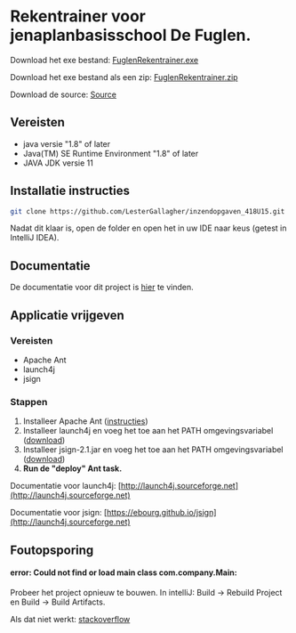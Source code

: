 # Rekentrainer voor jenaplanbasisschool De Fuglen.

Download het exe bestand: [FuglenRekentrainer.exe](https://esstudio.site/inzendopgaven_418U15/out/exe/FuglenRekentrainer.exe)

Download het exe bestand als een zip: [FuglenRekentrainer.zip](https://esstudio.site/inzendopgaven_418U15/out/exe/FuglenRekentrainer.zip)

Download de source: [Source](https://github.com/LesterGallagher/inzendopgaven_418U15/zipball/master)

## Vereisten

- java versie "1.8" of later
- Java(TM) SE Runtime Environment "1.8" of later
- JAVA JDK versie 11

## Installatie instructies

```bash
git clone https://github.com/LesterGallagher/inzendopgaven_418U15.git
```
Nadat dit klaar is, open de folder en open het in uw IDE naar keus (getest in IntelliJ IDEA).

## Documentatie

De documentatie voor dit project is [hier](https://esstudio.site/inzendopgaven_418U15/doc) te vinden.

## Applicatie vrijgeven

### Vereisten

- Apache Ant
- launch4j
- jsign 

### Stappen

1. Installeer Apache Ant ([instructies](https://www.mkyong.com/ant/how-to-install-apache-ant-on-windows/))
2. Installeer launch4j en voeg het toe aan het PATH omgevingsvariabel ([download](https://sourceforge.net/projects/launch4j/files/launch4j-3/3.12))
3. Installeer jsign-2.1.jar en voeg het toe aan het PATH omgevingsvariabel ([download](https://ebourg.github.io/jsign))
6. **Run de "deploy" Ant task.**

Documentatie voor launch4j: [http://launch4j.sourceforge.net](http://launch4j.sourceforge.net)

Documentatie voor jsign: [https://ebourg.github.io/jsign](http://launch4j.sourceforge.net)

## Foutopsporing

#### error: Could not find or load main class com.company.Main:
Probeer het project opnieuw te bouwen. In intelliJ: Build -> Rebuild Project en Build -> Build Artifacts.

Als dat niet werkt: [stackoverflow](https://stackoverflow.com/questions/10654120/error-could-not-find-or-load-main-class-in-intellij-ide)


